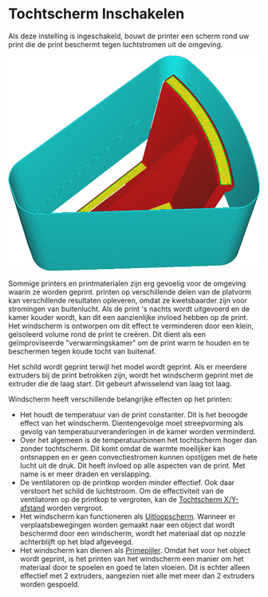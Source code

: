 Tochtscherm Inschakelen 
====
Als deze instelling is ingeschakeld, bouwt de printer een scherm rond uw print die de print beschermt tegen luchtstromen uit de omgeving.

<!--screenshot {
"image_path": "draft_shield_enabled.png",
"modellen": [{"script": "headphone_hook.scad"}],
"camerapositie": [-56, 139, 305],
"instellingen": {
    "draft_shield_enabled": true
},
"kleuren": 32
}-->
![Er is een scherm om het model geprint](../../../articles/images/draft_shield_enabled.png)

Sommige printers en printmaterialen zijn erg gevoelig voor de omgeving waarin ze worden geprint. printen op verschillende delen van de platvorm kan verschillende resultaten opleveren, omdat ze kwetsbaarder zijn voor stromingen van buitenlucht. Als de print 's nachts wordt uitgevoerd en de kamer kouder wordt, kan dit een aanzienlijke invloed hebben op de print. Het windscherm is ontworpen om dit effect te verminderen door een klein, geïsoleerd volume rond de print te creëren. Dit dient als een geïmproviseerde "verwarmingskamer" om de print warm te houden en te beschermen tegen koude tocht van buitenaf.

Het schild wordt geprint terwijl het model wordt geprint. Als er meerdere extruders bij de print betrokken zijn, wordt het windscherm geprint met de extruder die de laag start. Dit gebeurt afwisselend van laag tot laag.

Windscherm heeft verschillende belangrijke effecten op het printen:
* Het houdt de temperatuur van de print constanter. Dit is het beoogde effect van het windscherm. Dientengevolge moet streepvorming als gevolg van temperatuurveranderingen in de kamer worden verminderd.
* Over het algemeen is de temperatuurbinnen het tochtscherm hoger dan zonder tochtscherm. Dit komt omdat de warmte moeilijker kan ontsnappen en er geen convectiestromen kunnen opstijgen met de hete lucht uit de druk. Dit heeft invloed op alle aspecten van de print. Met name is er meer draden en verslapping.
* De ventilatoren op de printkop worden minder effectief. Ook daar verstoort het schild de luchtstroom. Om de effectiviteit van de ventilatoren op de printkop te vergroten, kan de [Tochtscherm X/Y-afstand](draft_shield_dist.md) worden vergroot.
* Het windscherm kan functioneren als [Uitloopscherm](../dual/ooze_shield_enabled.md). Wanneer er verplaatsbewegingen worden gemaakt naar een object dat wordt beschermd door een windscherm, wordt het materiaal dat op nozzle achterblijft op het blad afgeveegd.
* Het windscherm kan dienen als [Primepijler](../dual/prime_tower_enable.md). Omdat het voor het object wordt geprint, is het printen van het windscherm een ​​manier om het materiaal door te spoelen en goed te laten vloeien. Dit is echter alleen effectief met 2 extruders, aangezien niet alle met meer dan 2 extruders worden gespoeld.